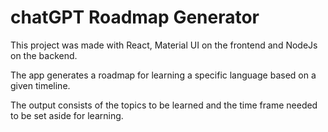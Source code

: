 # chatGPT Roadmap Generator

This project was made with React, Material UI on the frontend and NodeJs on the backend. 

The app generates a roadmap for learning a specific language based on a given timeline.

The output consists of the topics to be learned and the time frame needed to be set aside for learning.
